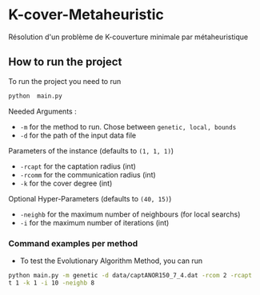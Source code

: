 # K-cover-Metaheuristic
Résolution d'un problème de K-couverture minimale par métaheuristique

## How to run the project 
To run the project you need to run 
```bash
python  main.py
```
Needed Arguments :
- `-m` for the method to run. Chose between `genetic, local, bounds`
- `-d` for the path of the input data file 

Parameters of the instance (defaults to `(1, 1, 1)`)
- `-rcapt` for the captation radius (int)
- `-rcomm` for the communication radius (int)
- `-k` for the cover degree (int)

Optional Hyper-Parameters (defaults to `(40, 15)`)
- `-neighb` for the maximum number of neighbours (for local searchs)
- `-i` for the maximum number of iterations (int)

### Command examples per method
- To test the Evolutionary Algorithm Method, you can run 

```bash
python main.py -m genetic -d data/captANOR150_7_4.dat -rcom 2 -rcapt
t 1 -k 1 -i 10 -neighb 8
```